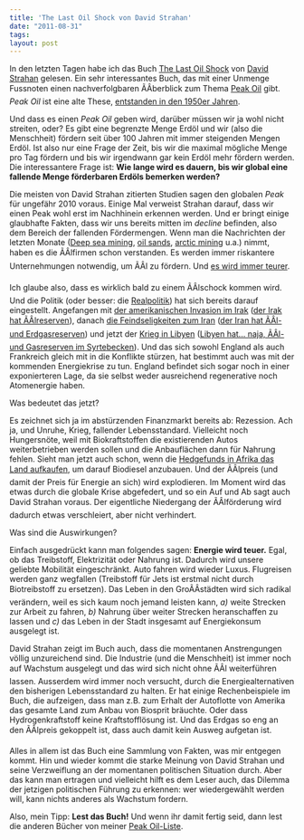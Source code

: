 ```yaml
---
title: 'The Last Oil Shock von David Strahan'
date: "2011-08-31"
tags: 
layout: post
---
```

In den letzten Tagen habe ich das Buch [The Last Oil Shock][1] von [David Strahan][2] gelesen. Ein sehr interessantes Buch, das mit einer Unmenge Fussnoten einen nachverfolgbaren ÃÂberblick zum Thema [Peak Oil][3] gibt. *Peak Oil* ist eine alte These, [entstanden in den 1950er Jahren][16].

Und dass es einen *Peak Oil* geben wird, darüber müssen wir ja wohl nicht streiten, oder? Es gibt eine begrenzte Menge Erdöl und wir (also die Menschheit) fördern seit über 100 Jahren mit immer steigenden Mengen Erdöl. Ist also nur eine Frage der Zeit, bis wir die maximal mögliche Menge pro Tag fördern und bis wir irgendwann gar kein Erdöl mehr fördern werden. Die interessantere Frage ist: **Wie lange wird es dauern, bis wir global eine fallende Menge förderbaren Erdöls bemerken werden?**

Die meisten von David Strahan zitierten Studien sagen den globalen *Peak* für ungefähr 2010 voraus. Einige Mal verweist Strahan darauf, dass wir einen Peak wohl erst im Nachhinein erkennen werden. Und er bringt einige glaubhafte Fakten, dass wir uns bereits mitten im *decline* befinden, also dem Bereich der fallenden Fördermengen. Wenn man die Nachrichten der letzten Monate ([Deep sea mining][4], [oil sands][5], [arctic mining][6] u.a.) nimmt, haben es die ÃÂlfirmen schon verstanden. Es werden immer riskantere Unternehmungen notwendig, um ÃÂl zu fördern. Und [es wird immer teurer][7].

Ich glaube also, dass es wirklich bald zu einem ÃÂlschock kommen wird. Und die Politik (oder besser: die [Realpolitik][8]) hat sich bereits darauf eingestellt. Angefangen mit [der amerikanischen Invasion im Irak][9] ([der Irak hat ÃÂlreserven][12]), danach [die Feindseligkeiten zum Iran][10] ([der Iran hat ÃÂl- und Erdgasreserven][13]) und jetzt der [Krieg in Libyen][11] ([Libyen hat... naja, ÃÂl- und Gasreserven im Syrtebecken][14]). Und das sich sowohl England als auch Frankreich gleich mit in die Konflikte stürzen, hat bestimmt auch was mit der kommenden Energiekrise zu tun. England befindet sich sogar noch in einer exponierteren Lage, da sie selbst weder ausreichend regenerative noch Atomenergie haben.

Was bedeutet das jetzt?

Es zeichnet sich ja im abstürzenden Finanzmarkt bereits ab: Rezession. Ach ja, und Unruhe, Krieg, fallender Lebensstandard. Vielleicht noch Hungersnöte, weil mit Biokraftstoffen die existierenden Autos weiterbetrieben werden sollen und die Anbauflächen dann für Nahrung fehlen. Sieht man jetzt auch schon, wenn die [Hedgefunds in Afrika das Land aufkaufen][15], um darauf Biodiesel anzubauen. Und der ÃÂlpreis (und damit der Preis für Energie an sich) wird explodieren. Im Moment wird das etwas durch die globale Krise abgefedert, und so ein Auf und Ab sagt auch David Strahan voraus. Der eigentliche Niedergang der ÃÂlförderung wird dadurch etwas verschleiert, aber nicht verhindert.

Was sind die Auswirkungen?

Einfach ausgedrückt kann man folgendes sagen: **Energie wird teuer.** Egal, ob das Treibstoff, Elektrizität oder Nahrung ist. Dadurch wird unsere geliebte Mobilität eingeschränkt. Auto fahren wird wieder Luxus. Flugreisen werden ganz wegfallen (Treibstoff für Jets ist erstmal nicht durch Biotreibstoff zu ersetzen). Das Leben in den GroÃÂstädten wird sich radikal verändern, weil es sich kaum noch jemand leisten kann, *a)* weite Strecken zur Arbeit zu fahren, *b)* Nahrung über weiter Strecken heranschaffen zu lassen und *c)* das Leben in der Stadt insgesamt auf Energiekonsum ausgelegt ist.

David Strahan zeigt im Buch auch, dass die momentanen Anstrengungen völlig unzureichend sind. Die Industrie (und die Menschheit) ist immer noch auf Wachstum ausgelegt und das wird sich nicht ohne ÃÂl weiterführen lassen. Ausserdem wird immer noch versucht, durch die Energiealternativen den bisherigen Lebensstandard zu halten. Er hat einige Rechenbeispiele im Buch, die aufzeigen, dass man z.B. zum Erhalt der Autoflotte von Amerika das gesamte Land zum Anbau von Biosprit bräuchte. Oder dass Hydrogenkraftstoff keine Kraftstofflösung ist. Und das Erdgas so eng an den ÃÂlpreis gekoppelt ist, dass auch damit kein Ausweg aufgetan ist.

Alles in allem ist das Buch eine Sammlung von Fakten, was mir entgegen kommt. Hin und wieder kommt die starke Meinung von David Strahan und seine Verzweiflung an der momentanen politischen Situation durch. Aber das kann man ertragen und vielleicht hilft es dem Leser auch, das Dilemma der jetzigen politischen Führung zu erkennen: wer wiedergewählt werden will, kann nichts anderes als Wachstum fordern.

Also, mein Tipp: **Lest das Buch!** Und wenn ihr damit fertig seid, dann lest die anderen Bücher von meiner [Peak Oil-Liste][17].


[1]: http://www.amazon.de/Last-Oil-Shock-Extinction-ebook/dp/B004ZKVF96/kopisde-21
[2]: http://davidstrahan.com/
[3]: http://en.wikipedia.org/wiki/Peak_oil
[4]: http://en.wikipedia.org/wiki/Deep_sea_mining
[5]: http://en.wikipedia.org/wiki/Oil_sands
[6]: http://en.wikipedia.org/wiki/Petroleum_exploration_in_the_Arctic
[7]: http://oil-price.net/
[8]: http://de.wikipedia.org/wiki/Realpolitik
[9]: http://de.wikipedia.org/wiki/Irakkrieg
[10]: http://www.faz.net/artikel/C31315/amerika-let-s-bomb-iran-30110113.html
[11]: http://www.hintergrund.de/201105021526/politik/welt/der-krieg-gegen-libyen-und-die-rekolonialisierung-afrikas.html
[12]: http://de.wikipedia.org/wiki/Irak#Bodensch.C3.A4tze.2FBergbau
[13]: http://de.wikipedia.org/wiki/Iran#Erd.C3.B6l
[14]: http://derstandard.at/1313025017156/Erdoel---Lebenssaft-der-libyschen-Wirtschaft
[15]: http://www.thestar.com/news/world/article/1006002--is-greed-fuelling-the-land-grab-in-africa
[16]: http://de.wikipedia.org/wiki/Globales_%C3%96lf%C3%B6rdermaximum
[17]: http://www.amazon.de/registry/wishlist/17SLRM3LBGUZY/
